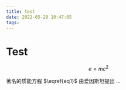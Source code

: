 ```yaml
---
title: test
date: 2022-05-28 10:47:05
tags:
---
```


# Test

$$\begin{equation}\label{eq1}
e=mc^2
\end{equation}$$

著名的质能方程 $\eqref{eq1}$ 由爱因斯坦提出 ...